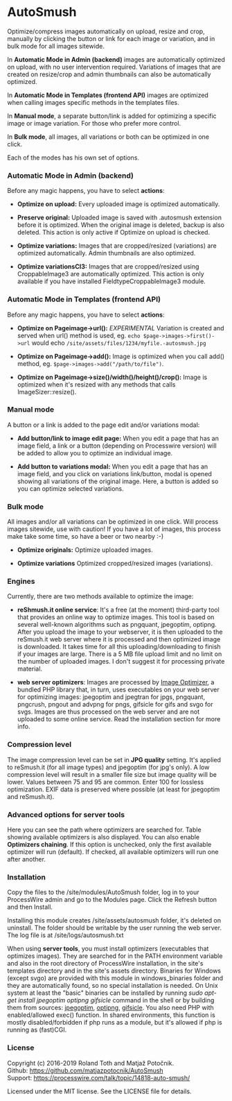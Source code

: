 # AutoSmush

Optimize/compress images automatically on upload, resize and crop, manually by clicking the button or link for each image or variation, and in bulk mode for all images sitewide.

In **Automatic Mode in Admin (backend)** images are automatically optimized on upload, with no user intervention required. Variations of images that are created on resize/crop and admin thumbnails can also be automatically optimized.

In **Automatic Mode in Templates (frontend API)** images are optimized when calling images specific methods in the templates files.

In **Manual mode**, a separate button/link is added for optimizing a specific image or image variation. For those who prefer more control.

In **Bulk mode**, all images, all variations or both can be optimized in one click.

Each of the modes has his own set of options.

### Automatic Mode in Admin (backend)
Before any magic happens, you have to select **actions**:

- **Optimize on upload:** Every uploaded image is optimized automatically.

- **Preserve original:** Uploaded image is saved with .autosmush extension before it is optimized. When the original image is deleted, backup is also deleted. This action is only active if Optimize on upload is checked.

- **Optimize variations:** Images that are cropped/resized (variations) are optimized automatically. Admin thumbnails are also optimized.

- **Optimize variationsCI3:** Images that are cropped/resized using CroppableImage3 are automatically optimized. This action is only available if you have installed FieldtypeCroppableImage3 module.

### Automatic Mode in Templates (frontend API)
Before any magic happens, you have to select **actions**:

- **Optimize on Pageimage->url():** *EXPERIMENTAL* Variation is created and served when url() method is used, eg. `echo $page->images->first()->url` would echo `/site/assets/files/1234/myfile.-autosmush.jpg`

- **Optimize on Pageimage->add():** Image is optimized when you call add() method, eg. `$page->images->add("/path/to/file")`. 

- **Optimize on Pageimage->size()/width()/height()/crop():** Image is optimized when it's resized with any methods that calls ImageSizer::resize().

### Manual mode
A button or a link is added to the page edit and/or variations modal:

- **Add button/link to image edit page:** When you edit a page that has an image field, a link or a button (depending on Processwire version) will be added to allow you to optimize an individual image.

- **Add button to variations modal:** When you edit a page that has an image field, and you click on variations link/button, modal is opened showing all variations of the original image. Here, a button is added so you can optimize selected variations.

### Bulk mode
All images and/or all variations can be optimized in one click. Will process images sitewide, use with caution! If you have a lot of images, this process make take some time, so have a beer or two nearby :-)

- **Optimize originals:** Optimize uploaded images.

- **Optimize variations** Optimized cropped/resized images (variations).

### Engines
Currently, there are two methods available to optimize the image:

- **reShmush.it online service**: It's a free (at the moment) third-party tool that provides an online way to optimize images. This tool is based on several well-known algorithms such as pngquant, jpegoptim, optipng. After you upload the image to your webserver, it is then uploaded to the reSmush.it web server where it is processed and then optimized image is downloaded. It takes time for all this uploading/downloading to finish if your images are large. There is a 5 MB file upload limit and no limit on the number of uploaded images. I don't suggest it for processing private material.

- **web server optimizers**: Images are processed by [Image Optimizer](https://github.com/psliwa/image-optimizer), a bundled PHP library that, in turn, uses executables on your web server for optimizing images: jpegoptim and jpegtran for jpgs, pngquant, pngcrush, pngout and advpng for pngs, gifsicle for gifs and svgo for svgs. Images are thus processed on the web server and are not uploaded to some online service. Read the installation section for more info.

### Compression level
The image compression level can be set in **JPG quality** setting. It's applied to reSmush.it (for all image types) and jpegoptim (for jpg's only). A low compression level will result in a smaller file size but image quality will be lower. Values between 75 and 95 are common. Enter 100 for lossless optimization. EXIF data is preserved where possible (at least for jpegoptim and reSmush.it).

### Advanced options for server tools
Here you can see the path where optimizers are searched for. Table showing available optimizers is also displayed. You can also enable **Optimizers chaining**. If this option is unchecked, only the first available optimizer will run (default). If checked, all available optimizers will run one after another.

### Installation
Copy the files to the /site/modules/AutoSmush folder, log in to your ProcessWire admin and go to the Modules page. Click the Refresh button and then Install.

Installing this module creates /site/assets/autosmush folder, it's deleted on uninstall. The folder should be writable by the user running the web server. The log file is at /site/logs/autosmush.txt

When using **server tools**, you must install optimizers (executables that optimizes images). They are searched for in the PATH environment variable and also in the root directory of ProcessWire installation, in the site's templates directory and in the site's assets directory. Binaries for Windows (except svgo) are provided with this module in windows_binaries folder and they are automatically found, so no special installation is needed. On Unix system at least the "basic" binaries can be installed by running *sudo apt-get install jpegoptim optipng gifsicle* command in the shell or by building them from sources: [jpegoptim][1], [optipng][2], [gifsicle][3]. You also need PHP with enabled/allowed exec() function. In shared environments, this function is mostly disabled/forbidden if php runs as a module, but it's allowed if php is running as (fast)CGI.

### License
Copyright (c) 2016-2019 Roland Toth and Matja&#382; Poto&#269;nik.  
Github: https://github.com/matjazpotocnik/AutoSmush  
Support: https://processwire.com/talk/topic/14818-auto-smush/

Licensed under the MIT license. See the LICENSE file for details.

[1]: http://freecode.com/projects/jpegoptim/
[2]: http://optipng.sourceforge.net/
[3]: http://www.lcdf.org/gifsicle/

